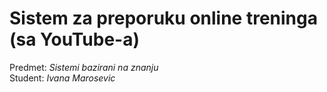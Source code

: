 # Sistem za preporuku online treninga (sa YouTube-a)
Predmet: *Sistemi bazirani na znanju*  
Student: *Ivana Marosevic*
